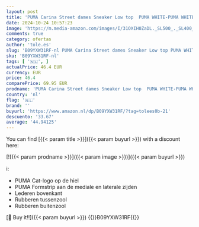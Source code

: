 ```yaml
---
layout: post
title: 'PUMA Carina Street dames Sneaker Low top  PUMA WHITE-PUMA WHITE-PUMA GOLD  41 EU'
date: 2024-10-24 10:57:23
image: 'https://m.media-amazon.com/images/I/31OXIH0ZaDL._SL500_._SL400_.jpg'
comments: true
category: ofertas
author: 'tole.es'
slug: 'B09YXW31RF-nl PUMA Carina Street dames Sneaker Low top PUMA WHITE-PUMA...'
sku: 'B09YXW31RF-nl'
tags: [ '🇳🇱', ]
actualPrice: 46.4 EUR
currency: EUR
price: 46.4
comparePrice: 69.95 EUR
prodname: 'PUMA Carina Street dames Sneaker Low top  PUMA WHITE-PUMA WHITE-PUMA GOLD  41 EU'
country: 'nl'
flag: '🇳🇱'
brand: ''
buyurl: 'https://www.amazon.nl/dp/B09YXW31RF/?tag=tolees0b-21'
descuento: '33.67'
average: '44.94125'
---
```


You can find [{{< param title >}}]({{< param buyurl >}}) with a discount here:

[![{{< param prodname >}}]({{< param image >}})]({{< param buyurl >}})

ℹ️:

- PUMA Cat-logo op de hiel
- PUMA Formstrip aan de mediale en laterale zijden
- Lederen bovenkant
- Rubberen tussenzool
- Rubberen buitenzool

[🛒 Buy it!!]({{< param buyurl >}})
{{<world>}}B09YXW31RF{{</world>}}
